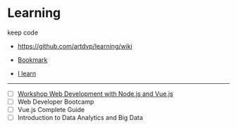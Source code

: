 # Learning

keep code

- https://github.com/artdvp/learning/wiki

- [Bookmark](/md/bookmarkcode.md)

- [I learn](/project/README.md)

-----

- [ ] [Workshop Web Development with Node.js and Vue.js](http://www.itdevclub.com/?p=1548)
- [ ] Web Developer Bootcamp
- [ ] Vue.js Complete Guide
- [ ] Introduction to Data Analytics and Big Data 
